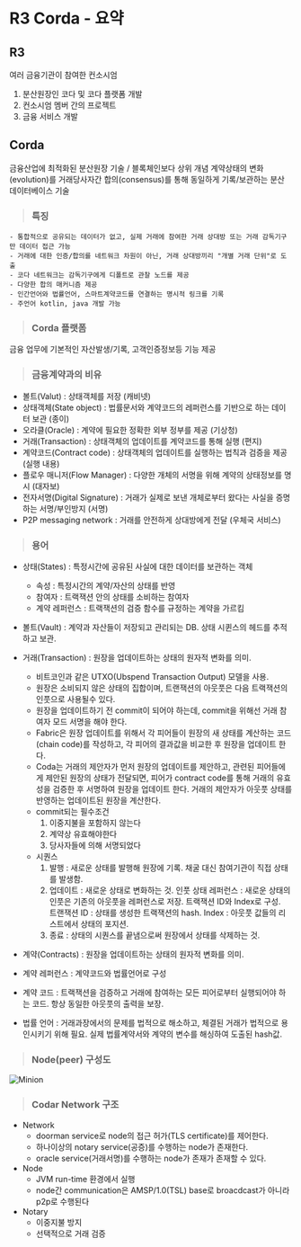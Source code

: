 # R3 Corda - 요약

## R3
여러 금융기관이 참여한 컨소시엄 
1. 분산원장인 코다 및 코다 플랫폼 개발
2. 컨소시엄 멤버 간의 프로젝트
3. 금융 서비스 개발

## Corda 
금융산업에 최적화된 분산원장 기술 / 블록체인보다 상위 개념
계약상태의 변화(evolution)를 거래당사자간 합의(consensus)를 통해 동일하게 기록/보관하는 분산 데이터베이스 기술

>### 특징
	- 통합적으로 공유되는 데이터가 없고, 실제 거래에 참여한 거래 상대방 또는 거래 감독기구만 데이터 접근 가능
	- 거래에 대한 인증/합의를 네트워크 차원이 아닌, 거래 상대방끼리 "개별 거래 단위"로 도출
	- 코다 네트워크는 감독기구에게 디폴트로 관찰 노드를 제공
	- 다양한 합의 매커니즘 제공
	- 인간언어와 법률언어, 스마트계약코드를 연결하는 명시적 링크를 기록
	- 주언어 kotlin, java 개발 가능

>### Corda 플랫폼
금융 업무에 기본적인 자산발생/기록, 고객인증정보등 기능 제공

>### 금융계약과의 비유

* 볼트(Valut) : 상태객체를 저장 (캐비넷)
* 상태객체(State object) : 법률문서와 계약코드의 레퍼런스를 기반으로 하는 데이터 보관 (종이)
* 오라클(Oracle) : 계약에 필요한 정확한 외부 정부를 제공 (기상청)
* 거래(Transaction) : 상태객체의 업데이트를 계약코드를 통해 실행 (편지)
* 계약코드(Contract code) : 상태객체의 업데이트를 실행하는 법칙과 검증을 제공 (실행 내용)
* 플로우 매니저(Flow Manager) : 다양한 개체의 서명을 위해 계약의 상태정보를 명시 (대자보)
* 전자서명(Digital Signature) : 거래가 실제로 보낸 개체로부터 왔다는 사실을 증명하는 서명/부인방지 (서명)
* P2P messaging network : 거래를 안전하게 상대방에게 전달 (우체국 서비스)

>### 용어
* 상태(States) : 특정시간에 공유된 사실에 대한 데이터를 보관하는 객체
	- 속성 : 특정시간의 계약/자산의 상태를 반영
	- 참여자 : 트랙잭션 안의 상태를 소비하는 참여자
	- 계약 레퍼런스 : 트랙잭션의 검증 함수를 규정하는 계약을 가르킴

* 볼트(Vault) : 계약과 자산들이 저장되고 관리되는 DB. 상태 시퀸스의 헤드를 추적하고 보관.
* 거래(Transaction) : 원장을 업데이트하는 상태의 원자적 변화를 의미.
	- 비트코인과 같은 UTXO(Ubspend Transaction Output) 모델을 사용.
	- 원장은 소비되지 않은 상태의 집합이며, 트랜잭션의 아웃풋은 다음 트랙잭션의 인풋으로 사용될수 있다.
    - 원장을 업데이트하기 전 commit이 되어야 하는데, commit을 위해선 거래 참여자 모드 서명을 해야 한다. 
    - Fabric은 원장 업데이트를 위해서 각 피어들이 원장의 새 상태를 계산하는 코드(chain code)를 작성하고, 
      각 피어의 결과값을 비교한 후 원장을 업데이트 한다.
    - Coda는 거래의 제안자가 먼저 원장의 업데이트를 제안하고, 관련된 피어들에게 제안된 원장의 상태가 전달되면,
	  피어가 contract code를 통해 거래의 유효성을 검증한 후 서명하여 원장을 업데이트 한다.
      거래의 제안자가 아웃풋 상태를 반영하는 업데이트된 원장을 계산한다.
    - commit되는 필수조건
    	1. 이중지불을 포함하지 않는다
    	2. 계약상 유효해야한다
    	3. 당사자들에 의해 서명되었다
	- 시퀀스
		1. 발행 : 새로운 상태를 발행해 원장에 기록. 채굴 대신 참여기관이 직접 상태를 발생함.
    	2. 업데이트 : 새로운 상태로 변화하는 것.
			인풋 상태 레퍼런스 : 새로운 상태의 인풋은 기존의 아웃풋을 레퍼런스로 저장. 트랙잭션 ID와 Index로 구성. 	
    		트랜잭션 ID : 상태를 생성한 트랙잭션의 hash.
    		Index : 아웃풋 값들의 리스트에서 상태의 포지션.
		3. 종료 : 상태의 시퀀스를 끝냄으로써 원장에서 상태를 삭제하는 것.
* 계약(Contracts) : 원장을 업데이트하는 상태의 원자적 변화를 의미.
* 계약 레퍼런스 : 계약코드와 법률언어로 구성
* 계약 코드 : 트랙잭션을 검증하고 거래에 참여하는 모든 피어로부터 실행되어야 하는 코드. 
항상 동일한 아웃풋의 출력을 보장.
* 법률 언어 : 거래과장에서의 문제를 법적으로 해소하고, 체결된 거래가 법적으로 용인시키기 위해 필요. 
실제 법률계약서와 계약의 변수를 해싱하여 도출된 hash값.

>### Node(peer) 구성도

![Minion](https://docs.corda.r3.com/_images/node-diagram.png)

>### Codar Network 구조
* Network
	- doorman service로 node의 접근 허가(TLS certificate)를 제어한다. 
	- 하나이상의 notary service(공증)를 수행하는 node가 존재한다.
	- oracle service(거래서명)를 수행하는 node가 존재가 존재할 수 있다.
* Node
	- JVM run-time 환경에서 실행
	- node간 communication은 AMSP/1.0(TSL) base로 broacdcast가 아니라 p2p로 수행된다
* Notary 
 	- 이중지불 방지
 	- 선택적으로 거래 검증